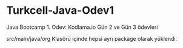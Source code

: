 # Turkcell-Java-Odev1

Java Bootcamp 1. Odev: Kodlama.io Gün 2 ve Gün 3 ödevleri

src/main/java/org Klasörü içinde hepsi ayrı package olarak yüklendi.
